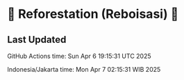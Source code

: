 
# 🌳 Reforestation (Reboisasi) 🌲

## Last Updated

GitHub Actions time: Sun Apr  6 19:15:31 UTC 2025

Indonesia/Jakarta time: Mon Apr  7 02:15:31 WIB 2025
